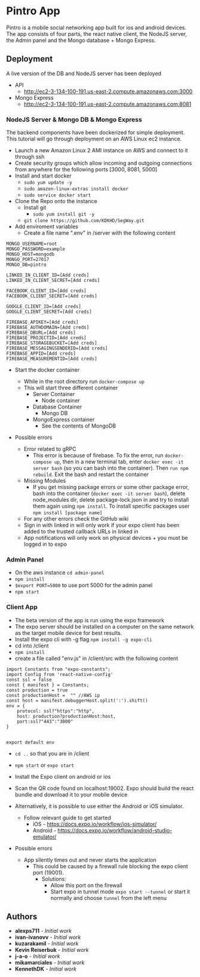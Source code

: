 # Pintro App
Pintro is a mobile social networking app built for ios and android devices. The app consists of four parts, the react native client, the NodeJS server, the Admin panel and the Mongo database + Mongo Express.

## Deployment

A live version of the DB and NodeJS server has been deployed 

* API
  * http://ec2-3-134-100-191.us-east-2.compute.amazonaws.com:3000
* Mongo Express 
  * http://ec2-3-134-100-191.us-east-2.compute.amazonaws.com:8081

### NodeJS Server & Mongo DB & Mongo Express
The backend components have been dockerized for simple deployment. This tutorial will go through deployment on an AWS Linux ec2 instance.


* Launch a new Amazon Linux 2 AMI instance on AWS and connect to it through ssh
* Create security groups which allow incoming and outgoing connections from anywhere for the following ports [3000, 8081, 5000]
* Install and start docker
  * `sudo yum update -y`
  * `sudo amazon-linux-extras install docker`
  * `sudo service docker start`
* Clone the Repo onto the instance
  * Install git
    * `sudo yum install git -y`
  * `git clone https://github.com/KDKHD/SegWay.git`
* Add enviroment variables
  * Create a file name ".env" in /server with the following content
```
MONGO_USERNAME=root
MONGO_PASSWORD=example
MONGO_HOST=mongodb
MONGO_PORT=27017
MONGO_DB=pintro

LINKED_IN_CLIENT_ID=[Add creds]
LINKED_IN_CLIENT_SECRET=[Add creds]

FACEBOOK_CLIENT_ID=[Add creds]
FACEBOOK_CLIENT_SECRET=[Add creds]

GOOGLE_CLIENT_ID=[Add creds]
GOOGLE_CLIENT_SECRET=[Add creds]

FIREBASE_APIKEY=[Add creds]
FIREBASE_AUTHDOMAIN=[Add creds]
FIREBASE_DBURL=[Add creds]
FIREBASE_PROJECTID=[Add creds]
FIREBASE_STORAGEBUCKET=[Add creds]
FIREBASE_MESSAGINGSENDERID=[Add creds]
FIREBASE_APPID=[Add creds]
FIREBASE_MEASUREMENTID=[Add creds]
```
* Start the docker container
  * While in the root directory run `docker-compose up`
  * This will start three different container
    * Server Container
      * Node container
    * Database Container
      * Mongo DB
    * MongoExpress container
      * See the contents of MongoDB
      
* Possible errors
  * Error related to gRPC
    * This error is because of firebase. To fix the error, run `docker-compose up`, then in a new terminal tab, enter `docker exec -it server bash` (so you can bash into the container). Then `run npm rebuild`. Exit the bash and restart the container
  * Missing Modules 
    * If you get missing package errors or some other package error, bash into the container (`docker exec -it server bash`), delete node_modules dir, delete package-lock.json in and try to install them again using `npm install`. To install specific packages user `npm install [package name]`
  * For any other errors check the GitHub wiki
  * Sign in with linked in will only work if your expo client has been added to the trusted callback URLs in linked in
  * App notifications will only work on physical devices + you must be logged in to expo
  
### Admin Panel
* On the aws instance `cd admin-panel`
* `npm install`
*  `$export PORT=5000` to use port 5000 for the admin panel
* `npm start`

### Client App
* The beta version of the app is run using the expo framework
* The expo server should be installed on a computer on the same network as the target mobile device for best results.
* Install the expo cli with -g flag `npm install -g expo-cli`
* cd into /client
* `npm install`
* create a file called "env.js" in /client/src with the following content
```
import Constants from "expo-constants";
import Config from 'react-native-config'
const ssl = false
const { manifest } = Constants;
const production = true
const productionHost =  "" //AWS ip
const host = manifest.debuggerHost.split(':').shift()
env = {
    protocol: ssl?"https":"http",
    host: production?productionHost:host,
    port:ssl?"443":"3000"
}


export default env
```
* `cd ..` so that you are in /client
* `npm start` or `expo start`
* Install the Expo client on android or ios
* Scan the QR code found on localhost:19002. Expo should build the react bundle and download it to your mobile device
* Alternatively, it is possible to use either the Android or iOS simulator.
  * Follow relevant guide to get started
    * iOS -  https://docs.expo.io/workflow/ios-simulator/
    * Android - https://docs.expo.io/workflow/android-studio-emulator/

* Possible errors
  * App silently times out and never starts the application
    * This could be caused by a firewall rule blocking the expo client port (19001).
      * Solutions:
        * Allow this port on the firewall
        * Start expo in tunnel mode `expo start --tunnel` or start it normally and choose `tunnel` from the left menu

## Authors

* **alexps711** - *Initial work*
* **ivan-ivanovv** - *Initial work*
* **kuzarakamil** - *Initial work*
* **Kevin Reiserbuk** - *Initial work*
* **j-a-o** - *Initial work*
* **mikamarciales** - *Initial work*
* **KennethDK** - *Initial work*
